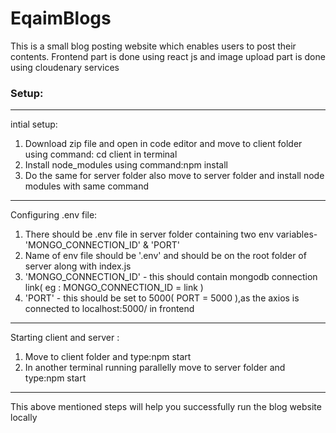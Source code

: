 # EqaimBlogs
This is a small blog posting website which enables users to post their contents.
Frontend part is done using react js and image upload part is done using cloudenary services


### Setup:
***
intial setup:
<ol>
<li>Download zip file and open in code editor and move to client folder using command: cd client in terminal</li>
<li>Install node_modules using command:npm install</li>
<li>Do the same for server folder also move to server folder and install node modules with same command</li>
</ol>

***
Configuring .env file:
 <ol>
  <li>There should be .env file in server folder containing two env variables-'MONGO_CONNECTION_ID' & 'PORT'</li>
  <li>Name of env file should be '.env' and should be on the root folder of server along with index.js</li>
  <li>'MONGO_CONNECTION_ID' - this should contain mongodb connection link( eg : MONGO_CONNECTION_ID =  link )</li>
  <li>'PORT' - this should be set to 5000( PORT = 5000 ),as the axios is connected to localhost:5000/ in  frontend</li>
 
</ol>

***
Starting client and server :
<ol>
<li>Move to client folder and type:npm start</li>
<li>In another terminal running parallelly move to server folder and type:npm start </li>
</ol>

***
This above mentioned steps will help you successfully run the blog website locally



